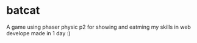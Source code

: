 # batcat
A game using phaser physic p2 for showing and eatming my skills in web develope
made in 1 day :)
